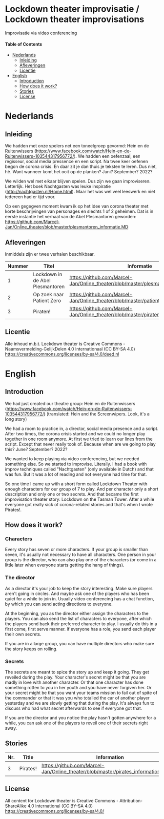 # Lockdown theater improvisatie / Lockdown theater improvisations
Improvisatie via video conferencing

#### Table of Contents
* [Nederlands](#nederlands)
    *   [Inleiding](#inleiding)
    *   [Afleveringen](#afleveringen)
    *   [Licentie](#licentie)
* [English](#english)
    *   [Introduction](#introduction)
    *   [How does it work?](#how-does-it-work)
    *   [Stories](#stories)
    *   [License](#license)


# Nederlands

## Inleiding
We hadden met onze spelers net een toneelgroep gevormd: Hein en de Ruitenwissers (https://www.facebook.com/watch/Hein-en-de-Ruitenwissers-103544317956772/). We hadden een oefenzaal, een regisseur, social media pressence en een script. Na twee keer oefenen begon de corona crisis. En daar zit je dan thuis je teksten te leren. Dus niet, hè. Want wanneer komt het ooit op de planken? Juni? September? 2022?

We wilden wel met elkaar blijven spelen. Dus zijn we gaan improviseren. Letterlijk. Het boek Nachtgasten was leuke inspiratie (http://nachtgasten.nl/Home.html). Maar het was wel veel leeswerk en niet iedereen had er tijd voor.

Op een gegegven moment kwam ik op het idee van corona theater met korte beschrijvingen van personages en slechts 1 of 2 geheimen. Dat is in eerste instantie het verhaal van de Abel Plesmantoren geworden:
https://github.com/Marcel-Jan/Online_theater/blob/master/plesmantoren_informatie.MD


## Afleveringen
Inmiddels zijn er twee verhalen beschikbaar.

Nummer | Titel | Informatie | Geheimen
------ | ----- | ---------- | ---------
1 | Lockdown in de Abel Plesmantoren | https://github.com/Marcel-Jan/Online_theater/blob/master/plesmantoren_informatie.MD | https://github.com/Marcel-Jan/Online_theater/blob/master/plesmantoren_geheimen.MD
2 | Op zoek naar Patient Zero | https://github.com/Marcel-Jan/Online_theater/blob/master/patientzero_informatie.MD | https://github.com/Marcel-Jan/Online_theater/blob/master/patientzero_geheimen.MD
3 | Piraten! | https://github.com/Marcel-Jan/Online_theater/blob/master/piraten_informatie.MD | https://github.com/Marcel-Jan/Online_theater/blob/master/piraten_geheimen.MD

## Licentie
Alle inhoud m.b.t. Lockdown theater is Creative Commons - Naamsvermelding-GelijkDelen 4.0 Internationaal (CC BY-SA 4.0) https://creativecommons.org/licenses/by-sa/4.0/deed.nl



# English

## Introduction
We had just created our theatre group: Hein en de Ruitenwissers (https://www.facebook.com/watch/Hein-en-de-Ruitenwissers-103544317956772/) (translated: Hein and the Screenwipers. Look, it's a long story)

We had a room to practice in, a director, social media presence and a script. After two times, the corona crisis started and we could no longer play together in one room anymore. At first we tried to learn our lines from the script. Except that never really took of. Because when are we going to play this? June? September? 2022?

We wanted to keep playing via video conferencing, but we needed something else. So we started to improvise. Literally. I had a book with improv techniques called "Nachtgasten" (only available in Dutch) and that was fun. But it was a lot of reading and not everyone had time for that.

So one time I came up with a short form called Lockdown Theater with enough characters for our group of 7 to play. And per character only a short description and only one or two secrets. And that became the first improvisation theater story: Lockdown on the Tasman Tower. After a while everyone got really sick of corona-related stories and that's when I wrote Pirates!.

## How does it work?
### Characters
Every story has seven or more characters. If your group is smaller than seven, it's usually not necessary to have all characters. One person in your group is the director, who can also play one of the characters (or come in a little later when everyone starts getting the hang of things).

### The director
As a director it's your job to keep the story interesting. Make sure players aren't going in circles. And maybe ask one of the players who has been quiet for a while to join in. Usually video conferencing has a chat function, by which you can send acting directions to everyone.

At the beginning, you as the director either assign the characters to the players. You can also send the list of characters to everyone, after which the players send back their preferred character to play. I usually do this in a first come, first serve manner. If everyone has a role, you send each player their own secrets.

If you are in a large group, you can have multiple directors who make sure the story keeps on rolling.

### Secrets
The secrets are meant to spice the story up and keep it going. They get reveiled during the play. Your character's secret might be that you are madly in love with another character. Or that one character has done something rotten to you in her youth and you have never forgiven her. Or your secret might be that you want your teams mission to fail out of spite of the commander or that it was you who totalled the car of another player yesterday and we are slowly getting that during the play. It's always fun to discuss who had what secret afterwards to see if everyone got that. 

If you are the director and you notice the play hasn't gotten anywhere for a while, you can ask one of the players to reveil one of their secrets right away.


## Stories

Nr. | Title | Information | Secrets
------ | ----- | ---------- | ---------
3 | Pirates! | https://github.com/Marcel-Jan/Online_theater/blob/master/pirates_information_EN.MD | https://github.com/Marcel-Jan/Online_theater/blob/master/pirates_secrets_EN.MD

## License
All content for Lockdown theater is Creative Commons - Attribution-ShareAlike 4.0 International (CC BY-SA 4.0) https://creativecommons.org/licenses/by-sa/4.0/
